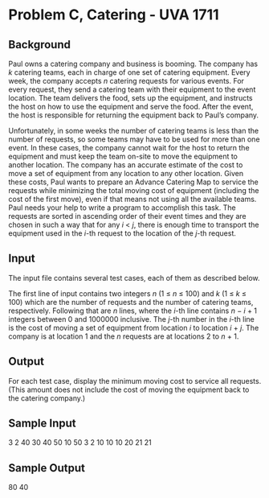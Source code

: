 # Problem C, Catering - UVA 1711

## Background

Paul owns a catering company and business is booming. The company has *k* catering teams, each in charge of one set of catering equipment. Every week, the company accepts *n* catering requests for various events. For every request, they send a catering team with their equipment to the event location. The team delivers the food, sets up the equipment, and instructs the host on how to use the equipment and serve the food. After the event, the host is responsible for returning the equipment back to Paul’s company.

Unfortunately, in some weeks the number of catering teams is less than the number of requests, so some teams may have to be used for more than one event. In these cases, the company cannot wait for the host to return the equipment and must keep the team on-site to move the equipment to another location. The company has an accurate estimate of the cost to move a set of equipment from any location to any other location. Given these costs, Paul wants to prepare an Advance Catering Map to service the requests while minimizing the total moving cost of equipment (including the cost of the first move), even if that means not using all the available teams. Paul needs your help to write a program to accomplish this task. The requests are sorted in ascending order of their event times and they are chosen in such a way that for any *i* < *j*, there is enough time to transport the equipment used in the *i*-th request to the location of the *j*-th request.

## Input

The input file contains several test cases, each of them as described below.

The first line of input contains two integers *n* (1 ≤ *n* ≤ 100) and *k* (1 ≤ *k* ≤ 100) which are the number of requests and the number of catering teams, respectively. Following that are *n* lines, where the *i*-th line contains *n* − *i* + 1 integers between 0 and 1000000 inclusive. The *j*-th number in the *i*-th line is the cost of moving a set of equipment from location *i* to location *i* + *j*. The company is at location 1 and the *n* requests are at locations 2 to *n* + 1.

## Output

For each test case, display the minimum moving cost to service all requests. (This amount does not include the cost of moving the equipment back to the catering company.)

## Sample Input

3 2
40 30 40
50 10
50
3 2
10 10 10
20 21
21

## Sample Output

80
40